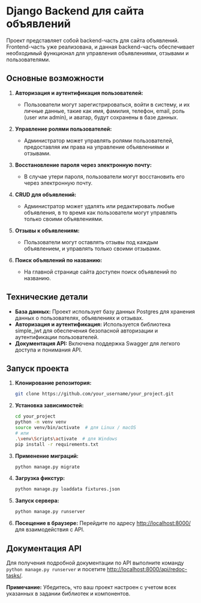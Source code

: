 # Django Backend для сайта объявлений

Проект представляет собой backend-часть для сайта объявлений. Frontend-часть уже реализована, и данная backend-часть обеспечивает необходимый функционал для управления объявлениями, отзывами и пользователями.

## Основные возможности

1. **Авторизация и аутентификация пользователей:**
   - Пользователи могут зарегистрироваться, войти в систему, и их личные данные, такие как имя, фамилия, телефон, email, роль (user или admin), и аватар, будут сохранены в базе данных.

2. **Управление ролями пользователей:**
   - Администратор может управлять ролями пользователей, предоставляя им права на управление объявлениями и отзывами.

3. **Восстановление пароля через электронную почту:**
   - В случае утери пароля, пользователи могут восстановить его через электронную почту.

4. **CRUD для объявлений:**
   - Администратор может удалять или редактировать любые объявления, в то время как пользователи могут управлять только своими объявлениями.

5. **Отзывы к объявлениям:**
   - Пользователи могут оставлять отзывы под каждым объявлением, и управлять только своими отзывами.

6. **Поиск объявлений по названию:**
   - На главной странице сайта доступен поиск объявлений по названию.

## Технические детали

- **База данных:** Проект использует базу данных Postgres для хранения данных о пользователях, объявлениях и отзывах.
- **Авторизация и аутентификация:** Используется библиотека simple_jwt для обеспечения безопасной авторизации и аутентификации пользователей.
- **Документация API:** Включена поддержка Swagger для легкого доступа и понимания API.

## Запуск проекта

1. **Клонирование репозитория:**
   ```bash
   git clone https://github.com/your_username/your_project.git
   ```

2. **Установка зависимостей:**
   ```bash
   cd your_project
   python -m venv venv
   source venv/bin/activate  # для Linux / macOS
   # или
   .\venv\Scripts\activate  # для Windows
   pip install -r requirements.txt
   ```

3. **Применение миграций:**
   ```bash
   python manage.py migrate
   ```

4. **Загрузка фикстур:**
   ```bash
   python manage.py loaddata fixtures.json
   ```

5. **Запуск сервера:**
   ```bash
   python manage.py runserver
   ```

6. **Посещение в браузере:**
   Перейдите по адресу [http://localhost:8000/](http://localhost:8000/) для взаимодействия с API.

## Документация API

Для получения подробной документации по API выполните команду `python manage.py runserver` и посетите [http://localhost:8000/api/redoc-tasks/](http://localhost:8000/api/redoc-tasks/).

**Примечание:** Убедитесь, что ваш проект настроен с учетом всех указанных в задании библиотек и компонентов.
